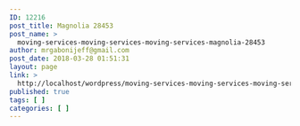```yaml
---
ID: 12216
post_title: Magnolia 28453
post_name: >
  moving-services-moving-services-moving-services-magnolia-28453
author: mrgabonijeff@gmail.com
post_date: 2018-03-28 01:51:31
layout: page
link: >
  http://localhost/wordpress/moving-services-moving-services-moving-services-magnolia-28453/
published: true
tags: [ ]
categories: [ ]
---
```

